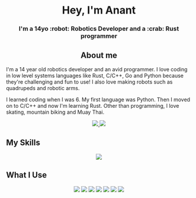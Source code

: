 <h1 align=center>Hey, I'm Anant</h1>
<h3 align=center>I'm a 14yo  :robot: Robotics Developer and a  :crab: Rust programmer</h3>


<h2 align=center>About me</h2>
I'm a 14 year old robotics developer and an avid programmer. I love coding in low level systems languages like Rust, C/C++, Go and Python because they're challenging and fun to use! I also love making robots such as quadrupeds and robotic arms.

I learned coding when I was 6. My first language was Python. Then I moved on to C/C++ and now I'm learning Rust. Other than programming, I love skating, mountain biking and Muay Thai.

<p align="center">
  <a href="https://github.com/anantnrg/">
    <img src="https://github-readme-stats-sigma-five.vercel.app/api?username=anantnrg&theme=tokyonight&include_all_commits=true&count_private=true&show_icons=true&hide_border=true&border_radius=10">
  </a>
  <a href="https://github.com/anantnrg/">
    <img src="https://streak-stats.demolab.com?user=anantnrg&theme=tokyonight&hide_border=true&border_radius=10&date_format=M%20j%5B%2C%20Y%5D">
  </a>
</p>

## My Skills
<p align="center">
  <img src="https://skillicons.dev/icons?i=rust,arduino,c,cpp,linux,lua,md,py,bash,tensorflow,html,css,ts,js,svelte,tailwind,react,tauri,blender,figma&perline=10" />
</p>

## What I Use
<p align="center">
  <img src="https://img.shields.io/badge/Arch%20Linux-1793D1?logo=arch-linux&logoColor=fff&style=for-the-badge" />
  <img src="https://img.shields.io/badge/Visual%20Studio%20Code-0078d7.svg?style=for-the-badge&logo=visual-studio-code&logoColor=white" />
  <img src="https://img.shields.io/badge/NeoVim-%2357A143.svg?&style=for-the-badge&logo=neovim&logoColor=white" />
  <img src="https://img.shields.io/badge/Obsidian-%23483699.svg?style=for-the-badge&logo=obsidian&logoColor=white" />
  <img src="https://img.shields.io/badge/git-%23F05033.svg?style=for-the-badge&logo=git&logoColor=white" />
  <img src="https://img.shields.io/badge/github-%23121011.svg?style=for-the-badge&logo=github&logoColor=white" />
  <img src="https://img.shields.io/badge/Reddit-%23FF4500.svg?style=for-the-badge&logo=Reddit&logoColor=white" />
</p>
